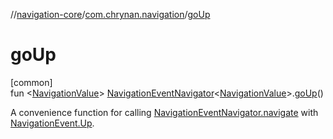 //[navigation-core](../../index.md)/[com.chrynan.navigation](index.md)/[goUp](go-up.md)

# goUp

[common]\
fun &lt;[NavigationValue](go-up.md)&gt; [NavigationEventNavigator](-navigation-event-navigator/index.md)&lt;[NavigationValue](go-up.md)&gt;.[goUp](go-up.md)()

A convenience function for calling [NavigationEventNavigator.navigate](-navigation-event-navigator/navigate.md) with [NavigationEvent.Up](-navigation-event/-up/index.md).
